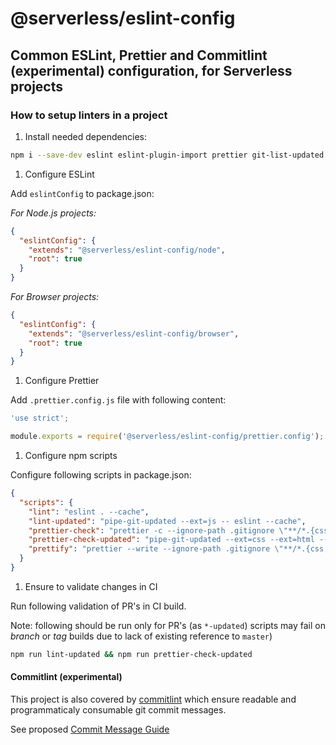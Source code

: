 # @serverless/eslint-config

## Common ESLint, Prettier and Commitlint (experimental) configuration, for Serverless projects

### How to setup linters in a project

1. Install needed dependencies:

```bash
npm i --save-dev eslint eslint-plugin-import prettier git-list-updated
```

1. Configure ESLint

Add `eslintConfig` to package.json:

_For Node.js projects:_

```json
{
  "eslintConfig": {
    "extends": "@serverless/eslint-config/node",
    "root": true
  }
}
```

_For Browser projects:_

```json
{
  "eslintConfig": {
    "extends": "@serverless/eslint-config/browser",
    "root": true
  }
}
```

1. Configure Prettier

Add `.prettier.config.js` file with following content:

```javascript
'use strict';

module.exports = require('@serverless/eslint-config/prettier.config');
```

1. Configure npm scripts

Configure following scripts in package.json:

```json
{
  "scripts": {
    "lint": "eslint . --cache",
    "lint-updated": "pipe-git-updated --ext=js -- eslint --cache",
    "prettier-check": "prettier -c --ignore-path .gitignore \"**/*.{css,html,js,json,md,yaml,yml}\"",
    "prettier-check-updated": "pipe-git-updated --ext=css --ext=html --ext=js --ext=json --ext=md --ext=yaml --ext=yml -- prettier -c",
    "prettify": "prettier --write --ignore-path .gitignore \"**/*.{css,html,js,json,md,yaml,yml}\""
  }
}
```

1. Ensure to validate changes in CI

Run following validation of PR's in CI build.

Note: following should be run only for PR's (as `*-updated`) scripts may fail on _branch_ or _tag_ builds due to lack of existing reference to `master`)

```bash
npm run lint-updated && npm run prettier-check-updated
```

#### Commitlint (experimental)

This project is also covered by [commitlint](https://commitlint.js.org/) which ensure readable and programmaticaly consumable git commit messages.

See proposed [Commit Message Guide](https://docs.google.com/document/d/1hKUs3qt_aVp_PBI1UqvfaIqKma3jAJimEoGCRGGbOqs/edit#)
